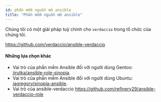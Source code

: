 ```yaml
---
id: phần mềm nguồn mở ansible
title: "Phần mềm nguồn mở ansible"
---
```

Chúng tôi có một giải pháp tuỳ chỉnh cho `verdaccio` trong tổ chức của chúng tôi.

<https://github.com/verdaccio/ansible-verdaccio>

#### Những lựa chọn khác

* Vai trò của phần mềm Ansible đối với người dùng Gentoo: [jirutka/ansible-role-sinopia](https://github.com/jirutka/ansible-role-sinopia).
* Vai trò của phần mềm Ansible đối với người dùng Ubuntu: [jagregory/sinopia-ansible](https://github.com/jagregory/sinopia-ansible).
* Vai trò của ansible-verdaccio <https://github.com/refinery29/ansible-verdaccio-role>